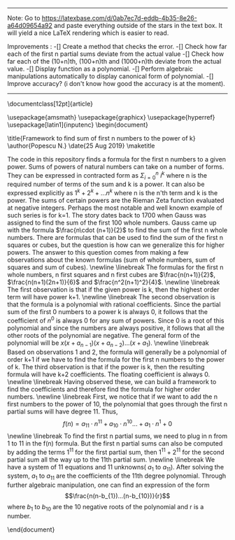 *******************************************************************************************************************************************
Note:
Go to https://latexbase.com/d/0ab7ec7d-eddb-4b35-8e26-a64d09654a92 and paste everything outside of the stars in the text box. It will yield a nice LaTeX rendering which is easier to read.

Improvements :
-[] Create a method that checks the error.
-[] Check how far each of the first n partial sums deviate from the actual value
-[] Check how far each of the (10+n)th, (100+n)th and (1000+n)th deviate from the actual value.
-[] Display function as a polynomial.
-[] Perform algebraic manipulations automatically to display canonical form of polynomial.
-[] Improve accuracy? (i don't know how good the accuracy is at the moment).

*******************************************************************************************************************************************
\documentclass[12pt]{article}

\usepackage{amsmath}
\usepackage{graphicx}
\usepackage{hyperref}
\usepackage[latin1]{inputenc}
\begin{document}

\title{Framework to find sum of first n numbers to the power of k}
\author{Popescu N.}
\date{25 Aug 2019}
\maketitle

The code in this repository finds a formula for the first n numbers to a given power. Sums of powers of natural numbers can take on a number of forms. They can be expressed in contracted form as $\Sigma_{i=0}^n\ i^k$ where n is the required number of terms of the sum and k is a power. It can also be expressed explicitly as $1^k + 2^k +... n^k$ where n is the n'th term and k is the power. The sums of certain powers are the Rieman Zeta function evaluated at negative integers. Perhaps the most notable and well known example of such series is for k=1. The story dates back to 1700 when Gauss was assigned to find the sum of the first 100 whole numbers. Gauss came up with the formula $\frac{n\cdot (n+1)}{2}$ to find the sum of the first n whole numbers. There are formulas that can be used to find the sum of the first n squares or cubes, but the question is how can we generalize this for higher powers. The answer to this question comes from making a few observations about the known formulas (sum of whole numbers, sum of squares and sum of cubes).
\newline
\linebreak
The formulas for the first n whole numbers, n first squares and n first cubes are $\frac{n(n+1)}{2}$, $\frac{n(n+1)(2n+1)}{6}$ and $\frac{n^2(n+1)^2}{4}$.
\newline
\linebreak
The first observation is that if the given power is k, then the highest order term will have power k+1.
\newline
\linebreak
The second observation is that the formula is a polynomial with rational coefficients. Since the partial sum of the first 0 numbers to a power k is always 0, it follows that the coefficient of $n^0$ is always 0 for any sum of powers. Since 0 is a root of this polynomial and since the numbers are always positive, it follows that all the other roots of the polynomial are negative. The general form of the polynomial will be $x(x + a_{n-1})(x + a_{n-2})...(x + a_{1})$.
\newline
\linebreak
Based on observations 1 and 2, the formula will generally be a polynomial of order k+1 if we have to find the formula for the first n numbers to the power of k.
The third observation is that if the power is k, then the resulting formula will have k+2 coefficients. The floating coefficient is always 0.
\newline
\linebreak
Having observed these, we can build a framework to find the coefficients and therefore find the formula for higher order numbers.
\newline
\linebreak
First, we notice that if we want to add the n first numbers to the power of 10, the polynomial that goes through the first n partial sums will have degree 11. Thus, $$f(n) = a_{11}\cdot n^{11} + a_{10}\cdot n^{10}... + a_1\cdot n^1 + 0$$
\newline
\linebreak
To find the first n partial sums, we need to plug in n from 1 to 11 in the f(n) formula. But the first n partial sums can also be computed by adding the terms $1^{11}$ for the first partial sum, then $1^{11} + 2^{11}$ for the second partial sum all the way up to the 11th partial sum.
\newline
\linebreak
We have a system of 11 equations and 11 unknowns( $a_{1}$ to $a_{11}$). After solving the system, $a_{1}$ to $a_{11}$ are the coefficients of the 11th degree polynomial. Through further algebraic manipulation, one can find an expression of the form $$\frac{n(n-b_{1})...(n-b_{10})}{r}$$ where $b_1$ to $b_{10}$ are the 10 negative roots of the polynomial and r is a number.

\end{document}
